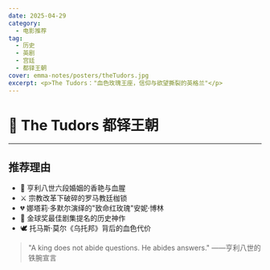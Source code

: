 ```yaml
---
date: 2025-04-29  
category:  
  - 电影推荐  
tag:  
  - 历史  
  - 英剧  
  - 宫廷  
  - 都铎王朝  
cover: emma-notes/posters/theTudors.jpg  
excerpt: <p>The Tudors："血色玫瑰王座，信仰与欲望撕裂的英格兰"</p>  
---  
```


# 👑 The Tudors 都铎王朝  
---  

## 推荐理由  

- 🏰 亨利八世六段婚姻的香艳与血腥  
- ⚔️ 宗教改革下破碎的罗马教廷枷锁  
- 💔 娜塔莉·多默尔演绎的"致命红玫瑰"安妮·博林  
- 📜 金球奖最佳剧集提名的历史神作  
- 🕊️ 托马斯·莫尔《乌托邦》背后的血色代价  

> "A king does not abide questions. He abides answers." ——亨利八世的铁腕宣言